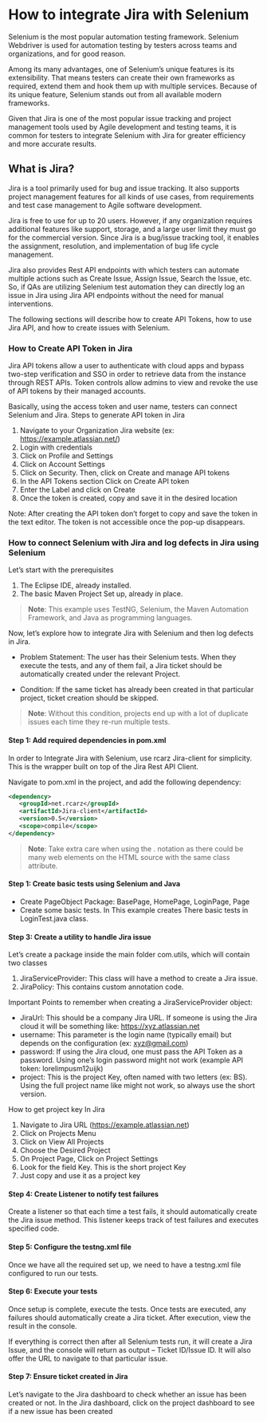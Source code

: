 # How to integrate Jira with Selenium

Selenium is the most popular automation testing framework. Selenium Webdriver is used for automation testing by testers across teams and organizations, and for good reason. 

Among its many advantages, one of Selenium’s unique features is its extensibility. That means testers can create their own frameworks as required, extend them and hook them up with multiple services. Because of its unique feature, Selenium stands out from all available modern frameworks.

Given that Jira is one of the most popular issue tracking and project management tools used by Agile development and testing teams, it is common for testers to integrate Selenium with Jira for greater efficiency and more accurate results.

## What is Jira?

Jira is a tool primarily used for bug and issue tracking. It also supports project management features for all kinds of use cases, from requirements and test case management to Agile software development. 

Jira is free to use for up to 20 users. However, if any organization requires additional features like support, storage, and a large user limit they must go for the commercial version. Since Jira is a bug/issue tracking tool, it enables the assignment, resolution, and implementation of bug life cycle management. 

Jira also provides Rest API endpoints with which testers can automate multiple actions such as Create Issue, Assign Issue, Search the Issue, etc. So, if QAs are utilizing Selenium test automation they can directly log an issue in Jira using Jira API endpoints without the need for manual interventions. 

The following sections will describe how to create API Tokens, how to use Jira API, and how to create issues with Selenium.

### How to Create API Token in Jira

Jira API tokens allow a user to authenticate with cloud apps and bypass two-step verification and SSO in order to retrieve data from the instance through REST APIs. Token controls allow admins to view and revoke the use of API tokens by their managed accounts.

Basically, using the access token and user name, testers can connect Selenium and Jira.
Steps to generate API token in Jira

 1. Navigate to your Organization Jira website (ex: https://example.atlassian.net/)
 2. Login with credentials
 3. Click on Profile and Settings
 4. Click on Account Settings
 5. Click on Security. Then, click on Create and manage API tokens
 6. In the API Tokens section Click on Create API token
 7. Enter the Label and click on Create
 8. Once the token is created, copy and save it in the desired location
 
Note: After creating the API token don’t forget to copy and save the token in the text editor. The token is not accessible once the pop-up disappears.

### How to connect Selenium with Jira and log defects in Jira using Selenium

Let’s start with the prerequisites

1. The Eclipse IDE, already installed.
2. The basic Maven Project Set up, already in place.

> **Note**: This example uses TestNG, Selenium, the Maven Automation Framework, and Java as programming languages.

Now, let’s explore how to integrate Jira with Selenium and then log defects in Jira.

- Problem Statement: The user has their Selenium tests. When they execute the tests, and any of them fail, a Jira ticket should be automatically created under the relevant Project. 

- Condition: If the same ticket has already been created in that particular project, ticket creation should be skipped.

> **Note**: Without this condition, projects end up with a lot of duplicate issues each time they re-run multiple tests.

#### Step 1: Add required dependencies in pom.xml

In order to Integrate Jira with Selenium, use rcarz Jira-client for simplicity. This is the wrapper built on top of the Jira Rest API Client.

Navigate to pom.xml in the project, and add the following dependency:

 ```xml
<dependency>
    <groupId>net.rcarz</groupId>
    <artifactId>Jira-client</artifactId>
    <version>0.5</version>
    <scope>compile</scope>
</dependency>
```

> **Note**: Take extra care when using the . notation as there could be many web elements on the HTML source with the same class attribute.

#### Step 1: Create basic tests using Selenium and Java

 - Create PageObject Package: BasePage, HomePage, LoginPage, Page
 - Create some basic tests. In This example creates There basic tests in LoginTest.java class.

#### Step 3: Create a utility to handle Jira issue

Let’s create a package inside the main folder com.utils, which will contain two classes

 1. JiraServiceProvider: This class will have a method to create a Jira issue.
 2. JiraPolicy: This contains custom annotation code.
 
 Important Points to remember when creating a JiraServiceProvider object:

 - JiraUrl: This should be a company Jira URL. If someone is using the Jira cloud it will be something like: https://xyz.atlassian.net 
 - username: This parameter is the login name (typically email) but depends on the configuration (ex: xyz@gmail.com)
 - password: If using the Jira cloud, one must pass the API Token as a password. Using one’s login password might not work (example API token: lorelimpusm12uijk)
 - project: This is the project Key, often named with two letters (ex: BS). Using the full project name like might not work, so always use the short version. 
 
 How to get project key In Jira

 1. Navigate to Jira URL (https://example.atlassian.net)
 2. Click on Projects Menu 
 3. Click on View All Projects
 4. Choose the Desired Project 
 5. On Project Page, Click on Project Settings
 6. Look for the field Key. This is the short project Key
 7. Just copy and use it as a project key
 
#### Step 4: Create Listener to notify test failures

Create a listener so that each time a test fails, it should automatically create the Jira issue method. This listener keeps track of test failures and executes specified code.

#### Step 5: Configure the testng.xml file

Once we have all the required set up, we need to have a testng.xml file configured to run our tests.

#### Step 6: Execute your tests

Once setup is complete, execute the tests. Once tests are executed, any failures should automatically create a Jira ticket. After execution, view the result in the console.

If everything is correct then after all Selenium tests run, it will create a Jira Issue, and the console will return as output – Ticket ID/Issue ID. It will also offer the URL to navigate to that particular issue.

#### Step 7: Ensure ticket created in Jira

Let’s navigate to the Jira dashboard to check whether an issue has been created or not. In the Jira dashboard, click on the project dashboard to see if a new issue has been created

 